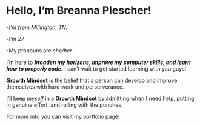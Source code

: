 <h1>Hello, I’m Breanna Plescher!</h1>

-*I’m from Millington, TN.*

-*I’m 27*

-My pronouns are *she/her*.

I’m here to **_broaden my horizons, improve my computer skills, and learn how to properly code._** I can’t wait to get started learning with you guys!

**Growth Mindset** is the belief that a person can develop and improve themselves with hard work and perserverance.

I’ll keep *myself* in a **Growth Mindset** by admitting when I need help, putting in genuine effort, and rolling with the punches.

For more info you can visit my portfolio page! 